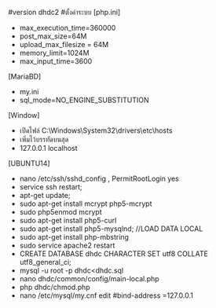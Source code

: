#version dhdc2
#ตั้งค่าระบบ
[php.ini]
- max_execution_time=360000
- post_max_size=64M
- upload_max_filesize = 64M
- memory_limit=1024M
- max_input_time=3600


[MariaBD]
- my.ini
- sql_mode=NO_ENGINE_SUBSTITUTION

[Window]
- เปิดไฟล์ C:\Windows\System32\drivers\etc\hosts 
- เพิ่มไว้บรรทัดบนสุด
- 127.0.0.1 localhost



[UBUNTU14]
- nano /etc/ssh/sshd_config , PermitRootLogin yes 
- service ssh restart;
- apt-get update;
- sudo apt-get install mcrypt php5-mcrypt
- sudo php5enmod mcrypt
- sudo apt-get install php5-curl
- sudo apt-get install php5-mysqlnd; //LOAD DATA LOCAL
- sudo apt-get install php-mbstring
- sudo service apache2 restart
- CREATE DATABASE dhdc CHARACTER SET utf8 COLLATE utf8_general_ci;
- mysql -u root -p dhdc<dhdc.sql
- nano dhdc/common/config/main-local.php
- php dhdc/chmod.php
- nano /etc/mysql/my.cnf  edit  #bind-address =127.0.0.1
